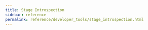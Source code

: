 ```yaml
---
title: Stage Introspection
sidebar: reference
permalink: reference/developer_tools/stage_introspection.html
---
```

